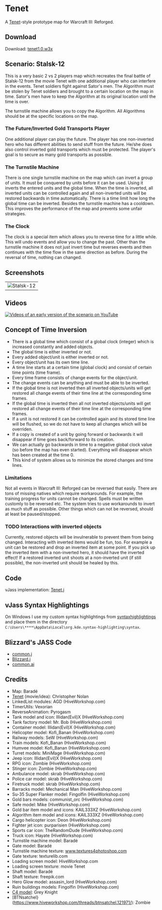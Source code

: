 # Tenet

A [Tenet](https://www.imdb.com/title/tt6723592)-style prototype map for Warcraft III: Reforged.

## Download

Download: [tenet1.0.w3x](./tenet1.0.w3x)

## Scenario: Stalsk-12

This is a very basic 2 vs 2 players map which recreates the final battle of Stalsk-12 from the movie Tenet with one additional player who can interfere in the events.
Tenet soldiers fight against Sator's men.
The Algorithm must be stolen by Tenet soldiers and brought to a certain location on the map in time.
Sator's men have to keep the Algorithm at its original location until the time is over.

The turnstile machine allows you to copy the Algorithm.
All Algorithms should be at the specific locations on the map.

### The Future/Inverted Gold Transports Player

One additional player can play the future.
The player has one non-inverted hero who has different abilities to send stuff from the future.
He/she does also control inverted gold transports which must be protected.
The player's goal is to secure as many gold transports as possible.

### The Turnstile Machine

There is one single turnstile machine on the map which can invert a group of units.
It must be conquered by units before it can be used.
Using it inverts the entered units and the global time.
When the time is inverted, all inverted units can be controlled again and all non-inverted units will be restored backwards in time automatically.
There is a time limit how long the global time can be inverted.
Besides the turnstile machine has a cooldown.
This improves the performance of the map and prevents some unfair strategies.

### The Clock

The clock is a special item which allows you to reverse time for a little while.
This will undo events and allow you to change the past.
Other than the turnstile machine it does not just invert time but reverses events and then continues with the time flow in the same direction as before.
During the reversal of time, nothing can changed.

## Screenshots

|               |
| ------------- |
| ![Stalsk-12](./screenshots/Tenet1.png "Stalsk-12") |

## Videos

[![Videos of an early version of the scenario on YouTube](https://img.youtube.com/vi/rjkfyb1ot4k/0.jpg)](https://www.youtube.com/watch?v=rjkfyb1ot4k&list=PLmfeGbBvSVGCxbiaR7wz9FFEZrUI3nVAw&ab_channel=WarcraftIII%3AReforgedModifications)

## Concept of Time Inversion

* There is a global time which consist of a global clock (integer) which is increased constantly and added objects.
* The global time is either inverted or not.
* Every added object/unit is either inverted or not.
* Every object/unit has its own time line.
* A time line starts at a certain time (global clock) and consist of certain time points (time frame).
* Every time frame consists of change events for the object/unit.
* The change events can be anything and must be able to be inverted.
* If the global time is not inverted then all inverted objects/units will get restored all change events of their time line at the corresponding time frames.
* If the global time is inverted then all not inverted objects/units will get restored all change events of their time line at the corresponding time frames.
* If a unit is not restored it can be controlled again and its stored time line will be flushed, so we do not have to keep all changes which will be overriden.
* If a copy is created of a unit by going forward or backwards it will disappear if time goes back/forward to its creation.
* We can actually go backwards in time to a negative global clock value (so before the map has even started). Everything will disappear which has been created at the time 0.
* This kind of system allows us to minimize the stored changes and time lines.

### Limitations

Not all events in Warcraft III: Reforged can be reversed that easily.
There are tons of missing natives which require workarounds.
For example, the training progress for units cannot be changed.
Spells must be written customly to be reversed etc.
The system tries to use workarounds to invert as much stuff as possible.
Other things which can not be reversed, should at least be paused/stopped.

### TODO Interactions with inverted objects

Currently, restored objects will be invulnerable to prevent them from being changed.
Interacting with inverted items would be fun, too.
For example a unit can be restored and drop an inverted item at some point.
If you pick up the inverted item with a non-inverted hero, it should have the inverted effect!
If a restored inverted unit shoots at a non-inverted unit (if still possible), the non-inverted unit should be healed by this.

## Code

vJass implementation: [Tenet.j](./Tenet.j)

## vJass Syntax Highlightings

On Windows I use my custom syntax highlightings from [syntaxhighlightings](https://github.com/tdauth/syntaxhighlightings) and place them in the directory `C:\Users\****\AppData\Local\org.kde.syntax-highlighting\syntax`.

## Blizzard's JASS Code

* [common.j](https://www.hiveworkshop.com/data/games/wc3/war3.w3mod/scripts/common.j)
* [Blizzard.j](https://www.hiveworkshop.com/data/games/wc3/war3.w3mod/scripts/blizzard.j)
* [common.ai](https://www.hiveworkshop.com/data/games/wc3/war3.w3mod/scripts/common.ai)

## Credits

* Map: Baradé
* [Tenet](https://www.imdb.com/title/tt6723592) (movie/idea): Christopher Nolan
* LinkedList modules: AGD (HiveWorkshop.com)
* TimerUtils: Vexorian
* ReverseAnimation: Pyrogasm
* Tank model and icon: Illidan(Evil)X (HiveWorkshop.com)
* Tank factory model: Mr. Bob (HiveWorkshop.com)
* Container model: Illidan(Evil)X (HiveWorkshop.com)
* Helicopter model: Kofi_Banan (HiveWorkshop.com)
* Railway models: SeW (HiveWorkshop.com)
* Train models: Kofi_Banan (HiveWorkshop.com)
* Humvee model: Kofi_Banan (HiveWorkshop.com)
* Turret models: MiniMage (HiveWorkshop.com)
* Jeep icon: Illidan(Evil)X (HiveWorkshop.com)
* RPG icon: Zombie (HiveWorkshop.com)
* Stinger icon: Zombie (HiveWorkshop.com)
* Ambulance model: skrab (HiveWorkshop.com)
* Police car model: skrab (HiveWorkshop.com)
* Firetruck model: skrab (HiveWorkshop.com)
* Barracks model: Mechanical Man (HiveWorkshop.com)
* Su-35 Super Flanker model: Fingolfin (HiveWorkshop.com)
* Gold bars models: communist_orc (HiveWorkshop.com)
* Safe model: Mike (HiveWorkshop.com)
* Gold bar item model and icons: KAIL333XZ (HiveWorkshop.com)
* Algorithm item model and icons: KAIL333XZ (HiveWorkshop.com)
* Cargo helicopter icon: Deon (HiveWorkshop.com)
* Fighter jet icon: purparisien (HiveWorkshop.com)
* Sports car icon: TheRandomDude (HiveWorkshop.com)
* Truck icon: Hayate (HiveWorkshop.com)
* Turnstile machine model: Baradé
* Gate model: Baradé
* Turnstile machine texture: www.textures4photoshop.com
* Gate texture: texturelib.com
* Loading screen model: HiveWorkshop.com
* Loading screen texture: movie Tenet
* Shaft model: Baradé
* Shaft texture: freepik.com
* Hero Glow model: assasin_lord (HiveWorkshop.com)
* Ruin buildings models: Fingolfin (HiveWorkshop.com)
* [C4 model](https://www.hiveworkshop.com/threads/c4-item.271012/): Grey Knight
* [BTNsatchel}(https://www.hiveworkshop.com/threads/btnsatchel.121971/): Zombie